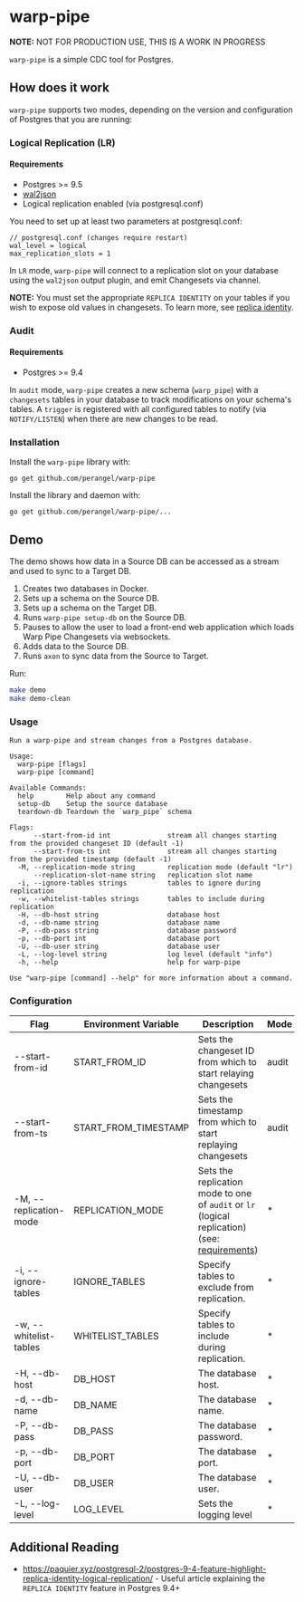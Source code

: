 # warp-pipe

**NOTE:** NOT FOR PRODUCTION USE, THIS IS A WORK IN PROGRESS

`warp-pipe` is a simple CDC tool for Postgres.

## How does it work

`warp-pipe` supports two modes, depending on the version and configuration of Postgres that you are running:

### Logical Replication (LR)

#### Requirements

- Postgres >= 9.5
- [wal2json](https://github.com/eulerto/wal2json)
- Logical replication enabled (via postgresql.conf)

You need to set up at least two parameters at postgresql.conf:

```shell
// postgresql.conf (changes require restart)
wal_level = logical
max_replication_slots = 1
```

In `LR` mode, `warp-pipe` will connect to a replication slot on your database using the `wal2json` output plugin, and emit Changesets via channel.

**NOTE:** You must set the appropriate `REPLICA IDENTITY` on your tables if you wish to expose old values in changesets. To learn more, see [replica identity](https://www.postgresql.org/docs/9.4/sql-altertable.html#SQL-CREATETABLE-REPLICA-IDENTITY).

### Audit

#### Requirements

- Postgres >= 9.4

In `audit` mode, `warp-pipe` creates a new schema (`warp_pipe`) with a `changesets` tables in your database to track modifications on your schema's tables. A `trigger` is registered with all configured tables to notify (via `NOTIFY/LISTEN`) when there are new changes to be read.

### Installation

Install the `warp-pipe` library with:

```shell
go get github.com/perangel/warp-pipe
```

Install the library and daemon with:

```shell
go get github.com/perangel/warp-pipe/...
```

## Demo

The demo shows how data in a Source DB can be accessed as a stream and used to
sync to a Target DB.

1. Creates two databases in Docker.
2. Sets up a schema on the Source DB.
3. Sets up a schema on the Target DB.
4. Runs `warp-pipe setup-db` on the Source DB.
5. Pauses to allow the user to load a front-end web application which loads Warp
   Pipe Changesets via websockets.
6. Adds data to the Source DB.
7. Runs `axon` to sync data from the Source to Target.

Run:

```bash
make demo
make demo-clean
```

### Usage

```text
Run a warp-pipe and stream changes from a Postgres database.

Usage:
  warp-pipe [flags]
  warp-pipe [command]

Available Commands:
  help        Help about any command
  setup-db    Setup the source database
  teardown-db Teardown the `warp_pipe` schema 

Flags:
      --start-from-id int              stream all changes starting from the provided changeset ID (default -1)
      --start-from-ts int              stream all changes starting from the provided timestamp (default -1)
  -M, --replication-mode string        replication mode (default "lr")
      --replication-slot-name string   replication slot name
  -i, --ignore-tables strings          tables to ignore during replication
  -w, --whitelist-tables strings       tables to include during replication
  -H, --db-host string                 database host
  -d, --db-name string                 database name
  -P, --db-pass string                 database password
  -p, --db-port int                    database port
  -U, --db-user string                 database user
  -L, --log-level string               log level (default "info")
  -h, --help                           help for warp-pipe

Use "warp-pipe [command] --help" for more information about a command.
```

### Configuration

| Flag                   | Environment Variable | Description                                                                                                    | Mode  |
| ---------------------- | -------------------- | -------------------------------------------------------------------------------------------------------------- | ----- |
| --start-from-id        | START_FROM_ID        | Sets the changeset ID from which to start relaying changesets                                                  | audit |
| --start-from-ts        | START_FROM_TIMESTAMP | Sets the timestamp from which to start replaying changesets                                                    | audit |
| -M, --replication-mode | REPLICATION_MODE     | Sets the replication mode to one of `audit` or `lr` (logical replication) (see: [requirements](#requirements)) | \*    |
| -i, --ignore-tables    | IGNORE_TABLES        | Specify tables to exclude from replication.                                                                    | \*    |
| -w, --whitelist-tables | WHITELIST_TABLES     | Specify tables to include during replication.                                                                  | \*    |
| -H, --db-host          | DB_HOST              | The database host.                                                                                             | \*    |
| -d, --db-name          | DB_NAME              | The database name.                                                                                             | \*    |
| -P, --db-pass          | DB_PASS              | The database password.                                                                                         | \*    |
| -p, --db-port          | DB_PORT              | The database port.                                                                                             | \*    |
| -U, --db-user          | DB_USER              | The database user.                                                                                             | \*    |
| -L, --log-level        | LOG_LEVEL            | Sets the logging level                                                                                         | \*    |

## Additional Reading

- https://paquier.xyz/postgresql-2/postgres-9-4-feature-highlight-replica-identity-logical-replication/ - Useful article explaining the `REPLICA IDENTITY` feature in Postgres 9.4+
